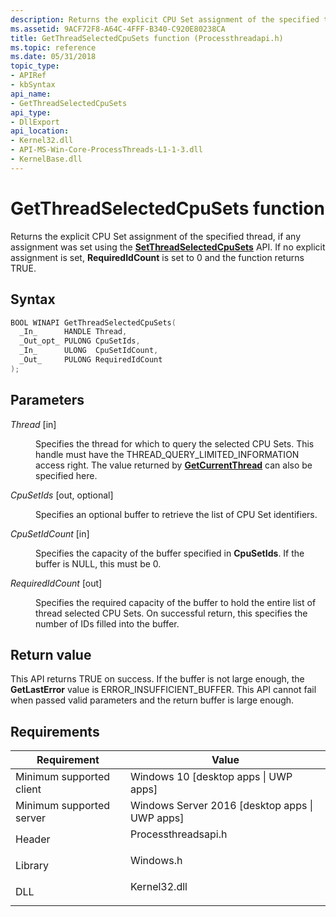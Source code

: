 ```yaml
---
description: Returns the explicit CPU Set assignment of the specified thread, if any assignment was set using the SetThreadSelectedCpuSets API. If no explicit assignment is set, RequiredIdCount is set to 0 and the function returns TRUE.
ms.assetid: 9ACF72F8-A64C-4FFF-B340-C920E80238CA
title: GetThreadSelectedCpuSets function (Processthreadapi.h)
ms.topic: reference
ms.date: 05/31/2018
topic_type:
- APIRef
- kbSyntax
api_name:
- GetThreadSelectedCpuSets
api_type:
- DllExport
api_location:
- Kernel32.dll
- API-MS-Win-Core-ProcessThreads-L1-1-3.dll
- KernelBase.dll
---
```


# GetThreadSelectedCpuSets function

Returns the explicit CPU Set assignment of the specified thread, if any assignment was set using the [**SetThreadSelectedCpuSets**](setthreadselectedcpusets.md) API. If no explicit assignment is set, **RequiredIdCount** is set to 0 and the function returns TRUE.

## Syntax


```C++
BOOL WINAPI GetThreadSelectedCpuSets(
  _In_      HANDLE Thread,
  _Out_opt_ PULONG CpuSetIds,
  _In_      ULONG  CpuSetIdCount,
  _Out_     PULONG RequiredIdCount
);
```



## Parameters

<dl> <dt>

*Thread* \[in\]
</dt> <dd>

Specifies the thread for which to query the selected CPU Sets. This handle must have the THREAD\_QUERY\_LIMITED\_INFORMATION access right. The value returned by [**GetCurrentThread**](/windows/win32/api/processthreadsapi/nf-processthreadsapi-getcurrentthread) can also be specified here.

</dd> <dt>

*CpuSetIds* \[out, optional\]
</dt> <dd>

Specifies an optional buffer to retrieve the list of CPU Set identifiers.

</dd> <dt>

*CpuSetIdCount* \[in\]
</dt> <dd>

Specifies the capacity of the buffer specified in **CpuSetIds**. If the buffer is NULL, this must be 0.

</dd> <dt>

*RequiredIdCount* \[out\]
</dt> <dd>

Specifies the required capacity of the buffer to hold the entire list of thread selected CPU Sets. On successful return, this specifies the number of IDs filled into the buffer.

</dd> </dl>

## Return value

This API returns TRUE on success. If the buffer is not large enough, the **GetLastError** value is ERROR\_INSUFFICIENT\_BUFFER. This API cannot fail when passed valid parameters and the return buffer is large enough.

## Requirements



| Requirement | Value |
|-------------------------------------|-----------------------------------------------------------------------------------------------|
| Minimum supported client<br/> | Windows 10 \[desktop apps \| UWP apps\]<br/>                                            |
| Minimum supported server<br/> | Windows Server 2016 \[desktop apps \| UWP apps\]<br/>                                   |
| Header<br/>                   | <dl> <dt>Processthreadsapi.h</dt> </dl> |
| Library<br/>                  | <dl> <dt>Windows.h</dt> </dl>          |
| DLL<br/>                      | <dl> <dt>Kernel32.dll</dt> </dl>       |



 

